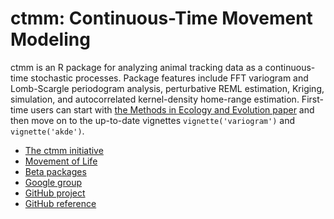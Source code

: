 ctmm: Continuous-Time Movement Modeling
=======================================

ctmm is an R package for analyzing animal tracking data as a continuous-time stochastic processes. Package features include FFT variogram and Lomb-Scargle periodogram analysis, perturbative REML estimation, Kriging, simulation, and autocorrelated kernel-density home-range estimation. First-time users can start with [the Methods in Ecology and Evolution paper](https://doi.org/10.1111/2041-210X.12559) and then move on to the up-to-date vignettes `vignette('variogram')` and `vignette('akde')`.

* [The ctmm initiative](http://biology.umd.edu/movement.html)
* [Movement of Life](https://movementoflife.si.edu/analytical-tools/)
* [Beta packages](http://www2.physics.umd.edu/~hfleming/)
* [Google group](https://groups.google.com/g/ctmm-user)
* [GitHub project](https://github.com/ctmm-initiative/ctmm)
* [GitHub reference](https://ctmm-initiative.github.io/ctmm/)
